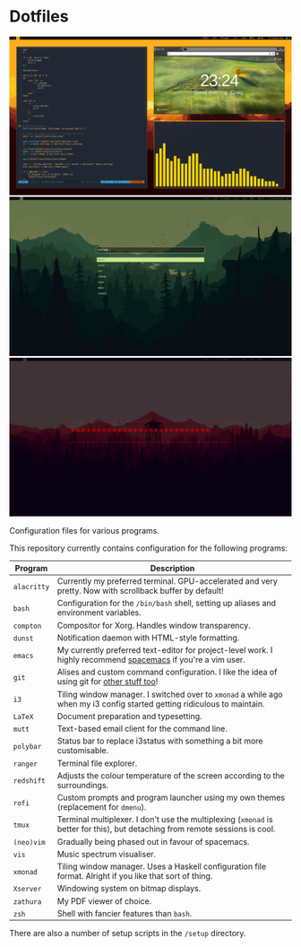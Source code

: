 # Dotfiles

![desktop-1](.assets/desktop01.png) 
![desktop-2](.assets/desktop02.png) 
![desktop-3](.assets/desktop03.png) 

Configuration files for various programs.

This repository currently contains configuration for the following programs:

| Program | Description |
| --- | --- |
| `alacritty` | Currently my preferred terminal. GPU-accelerated and very pretty. Now with scrollback buffer by default! |
| `bash` | Configuration for the `/bin/bash` shell, setting up aliases and environment variables. |
| `compton` | Compositor for Xorg. Handles window transparency. |
| `dunst` | Notification daemon with HTML-style formatting. |
| `emacs` | My currently preferred text-editor for project-level work. I highly recommend [spacemacs](https://github.com/syl20bnr/spacemacs) if you're a vim user. |
| `git` | Alises and custom command configuration. I like the idea of using git for [other stuff too](https://github.com/CraigFe/trace-rpc)! |
| `i3` | Tiling window manager. I switched over to `xmonad` a while ago when my i3 config started getting ridiculous to maintain. |
| `LaTeX` | Document preparation and typesetting. |
| `mutt` | Text-based email client for the command line. |
| `polybar` | Status bar to replace i3status with something a bit more customisable. |
| `ranger` | Terminal file explorer. |
| `redshift` | Adjusts the colour temperature of the screen according to the surroundings. |
| `rofi` | Custom prompts and program launcher using my own themes (replacement for `dmenu`). |
| `tmux` | Terminal multiplexer. I don't use the multiplexing (`xmonad` is better for this), but detaching from remote sessions is cool. |
| `(neo)vim` | Gradually being phased out in favour of spacemacs. |
| `vis` | Music spectrum visualiser. |
| `xmonad` | Tiling window manager. Uses a Haskell configuration file format. Alright if you like that sort of thing. |
| `Xserver` | Windowing system on bitmap displays. |
| `zathura` | My PDF viewer of choice. |
| `zsh` | Shell with fancier features than `bash`. |

There are also a number of setup scripts in the `/setup` directory.

